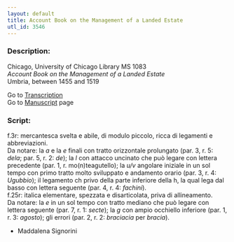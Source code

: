 ```yaml
---
layout: default
title: Account Book on the Management of a Landed Estate
utl_id: 3546
---
```


###  Description:

Chicago, University of Chicago Library MS 1083<br>
_Account Book on the Management of a Landed Estate_<br>
Umbria, between 1455 and 1519

Go to [Transcription](https://centerfordigitalhumanities.github.io/Newberry-Italian-paleography/transcription/313)<br>
Go to [Manuscript](https://centerfordigitalhumanities.github.io/Newberry-Italian-paleography/www/record.html?id=313) page 

###  Script:

f.3r: mercantesca svelta e abile, di modulo piccolo, ricca di legamenti e abbreviazioni.<br>
Da notare: la _a_ e la _e_ finali con tratto orizzontale prolungato (par. 3, r. 5: _dela_; par. 5, r. 2: _de_); la _l_ con attacco uncinato che può legare con lettera precedente (par. 1, r. mo(n)teagutello); la _u/v_ angolare iniziale in un sol tempo con primo tratto molto sviluppato e andamento orario (par. 3, r. 4: _Ugubbio_); il legamento ch privo della parte inferiore della h, la qual lega dal basso con lettera seguente (par. 4, r. 4: _fachini_).<br>
f.25r: italica elementare, spezzata e disarticolata, priva di allineamento.<br>
Da notare: la _e_ in un sol tempo con tratto mediano che può legare con lettera seguente (par. 7, r. 1: _secte_); la _g_ con ampio occhiello inferiore (par. 1, r. 3: _agosto_); gli errori (par. 2, r. 2: _braciacia_ per _bracia_).<br>
- Maddalena Signorini

